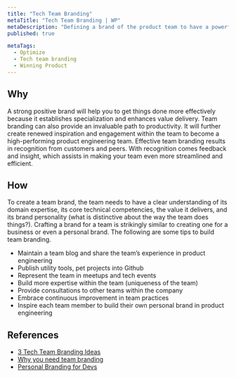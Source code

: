 ```yaml
---
title: "Tech Team Branding"
metaTitle: "Tech Team Branding | WP"
metaDescription: "Defining a brand of the product team to have a powerful impact on team's alignment, effectiveness and engagement with each other and the rest of the organization."
published: true

metaTags:
  - Optimize
  - Tech team branding
  - Winning Product
---
```


## Why
A strong positive brand will help you to get things done more effectively because it establishes specialization and enhances value delivery. Team branding can also provide an invaluable path to productivity. It will further create renewed inspiration and engagement within the team to become a high-performing product engineering team. Effective team branding results in recognition from customers and peers. With recognition comes feedback and insight, which assists in making your team even more streamlined and efficient.

## How
To create a team brand, the team needs to have a clear understanding of its domain expertise, its core technical competencies, the value it delivers, and its brand personality (what is distinctive about the way the team does things?).
Crafting a brand for a team is strikingly similar to creating one for a business or even a personal brand. The following are some tips to build team branding.
- Maintain a team blog and share the team’s experience in product engineering
- Publish utility tools, pet projects into Github
- Represent the team in meetups and tech events
- Build more expertise within the team (uniqueness of the team)
- Provide consultations to other teams within the company
- Embrace continuous improvement in team practices
- Inspire each team member to build their own personal brand in product engineering


## References

- [3 Tech Team Branding Ideas](https://www.stackoverflowbusiness.com/blog/3-employer-branding-ideas-that-highlight-your-technical-team)
- [Why you need team branding](https://www.inc.com/karen-tiber-leland/your-team-brand-can-be-just-as-powerful-as-your-business-brand-heres-why.html)
- [Personal Branding for Devs](https://dzone.com/articles/how-to-build-a-personal-brand-and-reputation-as-a)
